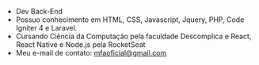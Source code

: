 - Dev Back-End
- Possuo conhecimento em HTML, CSS, Javascript, Jquery, PHP, Code Igniter 4 e Laravel.
- Cursando Ciência da Computação pela faculdade Descomplica e React, React Native e Node.js pela RocketSeat
- Meu e-mail de contato: mfaoficial@gmail.com
